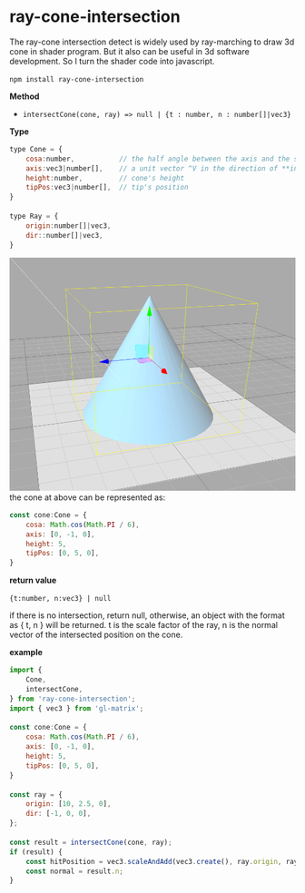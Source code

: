 # ray-cone-intersection

The ray-cone intersection detect is widely used by ray-marching to draw 3d cone in shader program. But it also can be useful in 3d software development. So I turn the shader code into javascript.

`npm install ray-cone-intersection`

**Method**

-   `intersectCone(cone, ray) => null | {t : number, n : number[]|vec3}`

**Type**
```javascript
type Cone = {
    cosa:number,           // the half angle between the axis and the surface
    axis:vec3|number[],    // a unit vector ^V in the direction of **increasing** radius
    height:number,         // cone's height
    tipPos:vec3|number[],  // tip's position
}

type Ray = {
    origin:number[]|vec3,
    dir::number[]|vec3,
}
```

![cone](./img/cone.png)
the cone at above can be represented as:
```javascript
const cone:Cone = {
    cosa: Math.cos(Math.PI / 6),
    axis: [0, -1, 0],
    height: 5,
    tipPos: [0, 5, 0],
}
```

**return value**

`{t:number, n:vec3} | null`

if there is no intersection, return null, otherwise, an object with the format as { t, n } will be returned. t is the scale factor of the ray, n is the normal vector of the intersected position on the cone.

**example**
```javascript
import {
    Cone,
    intersectCone,
} from 'ray-cone-intersection';
import { vec3 } from 'gl-matrix';

const cone:Cone = {
    cosa: Math.cos(Math.PI / 6),
    axis: [0, -1, 0],
    height: 5,
    tipPos: [0, 5, 0],
}

const ray = {
    origin: [10, 2.5, 0],
    dir: [-1, 0, 0],
};

const result = intersectCone(cone, ray);
if (result) {
    const hitPosition = vec3.scaleAndAdd(vec3.create(), ray.origin, ray.dir, result.t);
    const normal = result.n;
}
```
